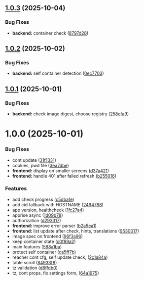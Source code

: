 ## [1.0.3](https://github.com/Quenary/tugtainer/compare/v1.0.2...v1.0.3) (2025-10-04)


### Bug Fixes

* **backend:** container check ([8797d28](https://github.com/Quenary/tugtainer/commit/8797d28f593e3bde2e83febddbf71397653be5e1))

## [1.0.2](https://github.com/Quenary/tugtainer/compare/v1.0.1...v1.0.2) (2025-10-02)


### Bug Fixes

* **backend:** self container detection ([0ec7703](https://github.com/Quenary/tugtainer/commit/0ec77034238d66c0a12feef00dff7da681e78026))

## [1.0.1](https://github.com/Quenary/tugtainer/compare/v1.0.0...v1.0.1) (2025-10-01)


### Bug Fixes

* **backend:** check image digest, choose registry ([258efa9](https://github.com/Quenary/tugtainer/commit/258efa98e20a83204211db0a8c2f494acb8a0c78))

# 1.0.0 (2025-10-01)


### Bug Fixes

* cont update ([31f1331](https://github.com/Quenary/tugtainer/commit/31f133106b1eeddf3e5d89cf7c6b482f62505150))
* cookies, pwd file ([3ea7dbe](https://github.com/Quenary/tugtainer/commit/3ea7dbefcc9daf4e286072df14c602b1052599bb))
* **frontend:** display on smaller screens ([d37a421](https://github.com/Quenary/tugtainer/commit/d37a42173937e3a067b1e07b1edee0d1cdabc648))
* **frontend:** handle 401 after failed refresh ([b255016](https://github.com/Quenary/tugtainer/commit/b2550165cfa7eef7ed2c8521a0e7e85ec436f1c4))


### Features

* add check progress ([c5dba1e](https://github.com/Quenary/tugtainer/commit/c5dba1e4fa119a25ce66664317f522a449faef55))
* add cid fallback with HOSTNAME ([2494788](https://github.com/Quenary/tugtainer/commit/2494788aaa3dbc65e248e335d6632fb72b733c9c))
* app version, healthcheck ([1fc27a4](https://github.com/Quenary/tugtainer/commit/1fc27a4a9ca4cea8b671ba2a1f1a0988b4acf95d))
* apprise async ([1d09b78](https://github.com/Quenary/tugtainer/commit/1d09b78150aeaf82121ff998818f405d7033d52a))
* authorization ([d293317](https://github.com/Quenary/tugtainer/commit/d293317f7952e66fce2f3b78069085f8de67590d))
* **frontend:** improve error parser ([b2a5ea1](https://github.com/Quenary/tugtainer/commit/b2a5ea10feec0d7c826e0473ea7e93fe6753301d))
* **frontend:** list update after check, hints, translations ([9530017](https://github.com/Quenary/tugtainer/commit/953001793ffea7e358353866bd84bd881510360d))
* image spec on frontend ([96f3a96](https://github.com/Quenary/tugtainer/commit/96f3a9679c455e13ce223ac1b2c09ee183a25adb))
* keep container state ([c0f89a2](https://github.com/Quenary/tugtainer/commit/c0f89a20084bba0eea116bb8a7965f2bf0c27b6a))
* main features ([588a1ba](https://github.com/Quenary/tugtainer/commit/588a1bad127327e29dc4351863189188a6bcb8eb))
* protect self container ([ca5ff7b](https://github.com/Quenary/tugtainer/commit/ca5ff7b6744b377583e78714721f1992d579ae90))
* reacher cont cfg, self update check, ([2c1a84a](https://github.com/Quenary/tugtainer/commit/2c1a84a040e82fe3d2a0593503f58d2d6dbc498a))
* table scroll ([84933f8](https://github.com/Quenary/tugtainer/commit/84933f83be5740088f1e58ffaedc8ec40e81e817))
* tz validation ([d8ffdb0](https://github.com/Quenary/tugtainer/commit/d8ffdb0470f08d2b288bb3ba358da2ab9928e937))
* tz, cont props, fix settings form, ([64a1975](https://github.com/Quenary/tugtainer/commit/64a19754870fedfe11884d7fd3d68c32412d3420))
